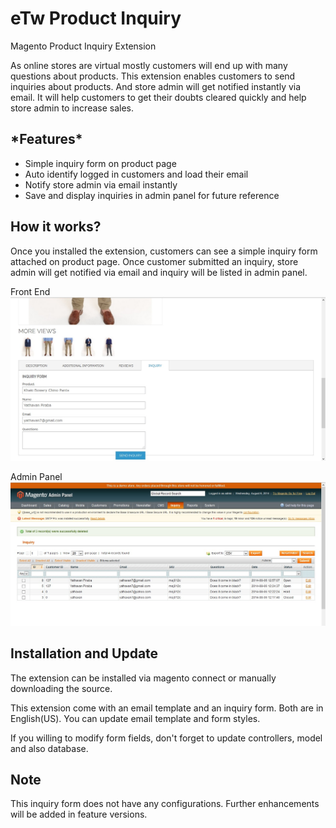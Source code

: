 eTw Product Inquiry
===========

Magento Product Inquiry Extension

As online stores are virtual mostly customers will end up with many questions about products. This extension enables customers to send inquiries about products. And store admin will get notified instantly via email. It will help customers to get their doubts cleared quickly and help store admin to increase sales.

<h2>*Features*</h2>
<ul>
<li>Simple inquiry form on product page</li>
<li>Auto identify logged in customers and load their email</li>
<li>Notify store admin via email instantly</li>
<li>Save and display inquiries in admin panel for future reference</li>
</ul>

<h2>How it works?</h2>

Once you installed the extension, customers can see a simple inquiry form attached on product page. Once customer submitted an inquiry, store admin will get notified via email and inquiry will be listed in admin panel.

Front End
<img src="front-end.jpg" alt="Front End" />

Admin Panel
<img src="admin-panel.jpg" alt="Admin Panel" />


<h2>Installation and Update</h2>

The extension can be installed via magento connect or manually downloading the source.

This extension come with an email template and an inquiry form. Both are in English(US). You can update email template and form styles.

If you willing to modify form fields, don't forget to update controllers, model and also database.

<h2>Note</h2>

This inquiry form does not have any configurations. Further enhancements will be added in feature versions.
